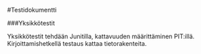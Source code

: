 #Testidokumentti

###Yksikkötestit

Yksikkötestit tehdään Junitilla, kattavuuden määrittäminen PIT:illä. Kirjoittamishetkellä testaus kattaa tietorakenteita.
